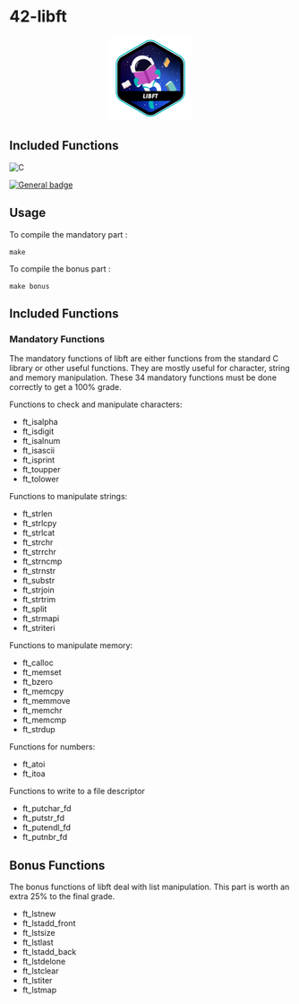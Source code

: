 # 42-libft


<p align="center">
  <img src="https://github.com/mcombeau/mcombeau/blob/main/42_badges/libfte.png" />
</p>


## Included Functions

![C](https://img.shields.io/badge/c-%2300599C.svg?style=for-the-badge&logo=c&logoColor=white)

 [![General badge](https://img.shields.io/badge/C-language-blue.svg)](https://shields.io/)

## Usage

To compile the mandatory part :
```
make
```

To compile the bonus part :
```
make bonus
```


## Included Functions

### Mandatory Functions

The mandatory functions of libft are either functions from the standard C library or other useful functions. They are mostly useful for character, string and memory manipulation. These 34 mandatory functions must be done correctly to get a 100% grade.

Functions to check and manipulate characters:

   - ft_isalpha
   - ft_isdigit
   - ft_isalnum
   - ft_isascii
   - ft_isprint
   - ft_toupper
   - ft_tolower

Functions to manipulate strings:

   - ft_strlen
   - ft_strlcpy
   - ft_strlcat
   - ft_strchr
   - ft_strrchr
   - ft_strncmp
   - ft_strnstr
   - ft_substr
   - ft_strjoin
   - ft_strtrim
   - ft_split
   - ft_strmapi
   - ft_striteri

Functions to manipulate memory:

   - ft_calloc
   - ft_memset
   - ft_bzero
   - ft_memcpy
   - ft_memmove
   - ft_memchr
   - ft_memcmp
   - ft_strdup

Functions for numbers:

   - ft_atoi
   - ft_itoa

Functions to write to a file descriptor

   - ft_putchar_fd
   - ft_putstr_fd
   - ft_putendl_fd
   - ft_putnbr_fd

## Bonus Functions

The bonus functions of libft deal with list manipulation. This part is worth an extra 25% to the final grade.

   - ft_lstnew
   - ft_lstadd_front
   - ft_lstsize
   - ft_lstlast
   - ft_lstadd_back
   - ft_lstdelone
   - ft_lstclear
   - ft_lstiter
   - ft_lstmap
